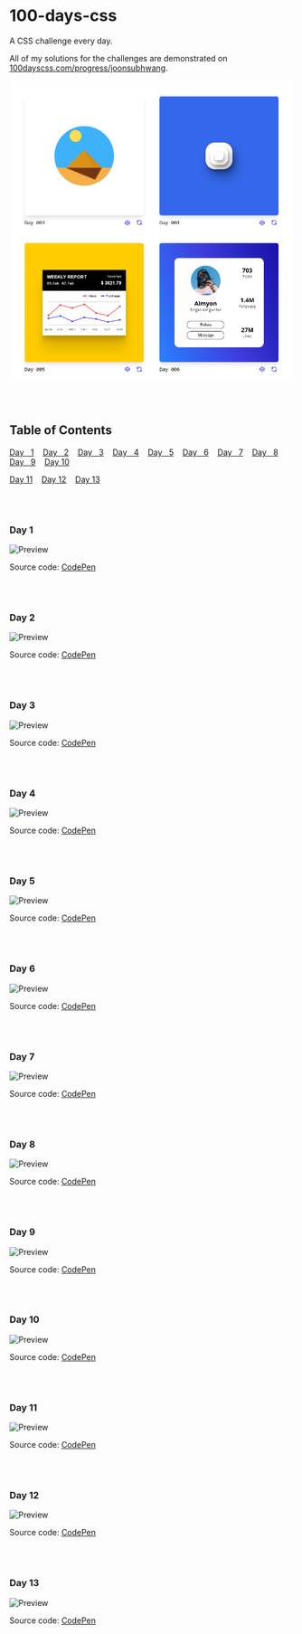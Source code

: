 # 100-days-css
A CSS challenge every day.

All of my solutions for the challenges are demonstrated on [100dayscss.com/progress/joonsubhwang](https://100dayscss.com/progress/joonsubhwang).

![Submitted Pens](https://raw.githubusercontent.com/JoonsubHwang/100-days-css/main/submitted-pens.png)

<br/><br/>


## Table of Contents
[Day &nbsp;&nbsp;1](#day-1) &nbsp;&nbsp; [Day &nbsp;&nbsp;2](#day-2) &nbsp;&nbsp; [Day &nbsp;&nbsp;3](#day-3) &nbsp;&nbsp; [Day &nbsp;&nbsp;4](#day-4) &nbsp;&nbsp; [Day &nbsp;&nbsp;5](#day-5) &nbsp;&nbsp; [Day &nbsp;&nbsp;6](#day-6) &nbsp;&nbsp; [Day &nbsp;&nbsp;7](#day-7) &nbsp;&nbsp; [Day &nbsp;&nbsp;8](#day-8) &nbsp;&nbsp; [Day &nbsp;&nbsp;9](#day-9) &nbsp;&nbsp; [Day 10](#day-10) 

[Day 11](#day-11) &nbsp;&nbsp; [Day 12](#day-12) &nbsp;&nbsp; [Day 13](#day-13)

<br/><br/>



### Day 1

![Preview](https://i.gyazo.com/ed0bb2d92c164eb41fdad87198e6df49.png)

Source code: [CodePen](https://codepen.io/joonsubhwang/pen/yLpXdOg)

<br/><br/>



### Day 2

![Preview](https://i.gyazo.com/70cb33fcd17523ac279e8d4976b6f7e5.gif)

Source code: [CodePen](https://codepen.io/joonsubhwang/pen/yLpzzNG)

<br/><br/>




### Day 3

![Preview](https://i.gyazo.com/4823b550cc57cb3c5138861bc9eab6c4.gif)

Source code: [CodePen](https://codepen.io/joonsubhwang/pen/QWaOjMW)

<br/><br/>




### Day 4

![Preview](https://i.gyazo.com/d6b6276c79524fb2490c183a7022767f.gif)

Source code: [CodePen](https://codepen.io/joonsubhwang/pen/xxpjxOo)

<br/><br/>



### Day 5

![Preview](https://i.gyazo.com/02e42d74c697dd6d6bb4c354bd0be987.gif)

Source code: [CodePen](https://codepen.io/joonsubhwang/pen/vYpjVrw)

<br/><br/>



### Day 6

![Preview](https://i.gyazo.com/3aaa1b25c96fa1c47ccfbe51ee1f29f7.gif)

Source code: [CodePen](https://codepen.io/joonsubhwang/pen/XWVPQmP)

<br/><br/>




### Day 7

![Preview]()

Source code: [CodePen](https://codepen.io/joonsubhwang/pen/zYpMKvW)

<br/><br/>




### Day 8

![Preview]()

Source code: [CodePen](https://codepen.io/joonsubhwang/pen/QWaYObB)

<br/><br/>



### Day 9

![Preview]()

Source code: [CodePen](https://codepen.io/joonsubhwang/pen/RwxdWXM)

<br/><br/>



### Day 10

![Preview]()

Source code: [CodePen](https://codepen.io/joonsubhwang/pen/ExoJXEq)

<br/><br/>




### Day 11

![Preview]()

Source code: [CodePen](https://codepen.io/joonsubhwang/pen/gOoNPde)

<br/><br/>




### Day 12

![Preview]()

Source code: [CodePen](https://codepen.io/joonsubhwang/pen/eYywxXv)

<br/><br/>




### Day 13

![Preview](https://i.gyazo.com/4823b550cc57cb3c5138861bc9eab6c4.gif)

Source code: [CodePen](https://codepen.io/joonsubhwang/pen/vYpowxe)

<br/><br/>




